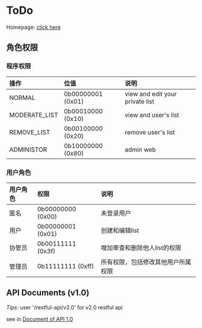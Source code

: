 # ToDo

Homepage: [click here](https://jtr-todo.herokuapp.com/)

## 角色权限

### 程序权限

|操作                         |位值                 |说明|
|:---------------------------|:-------------------|:----------------------------------|
|NORMAL                      |0b00000001 (0x01)   |view and edit your private list|
| MODERATE_LIST               |0b00010000 (0x10)   |view and user's list|
| REMOVE_LIST                 |0b00100000 (0x20)   |remove user's list|
| ADMINISTOR                  |0b10000000 (0x80)   |admin web|

### 用户角色

|用户角色|权限|说明|
|:-----|:------|:------|
|匿名|0b00000000 (0x00)|未登录用户|
|用户|0b00000001 (0x01)|创建和编辑list|
|协管员|0b00111111 (0x3f)|增加审查和删除他人list的权限|
|管理员|0b11111111 (0xff)|所有权限，包括修改其他用户所属权限|


## API Documents (v1.0)

*Tips*: user '/restful-api/v2.0' for v2.0 restful api

see in [Document of API 1.0](app/api_1_0/README.md)
